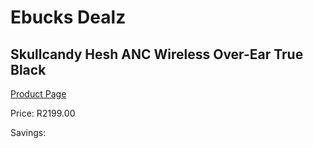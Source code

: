 
# Ebucks Dealz
## Skullcandy Hesh ANC Wireless Over-Ear True Black
[Product Page](https://www.ebucks.com/web/shop/productSelected.do?prodId=1100520742&catId=752322860)

Price: R2199.00

Savings: 


	